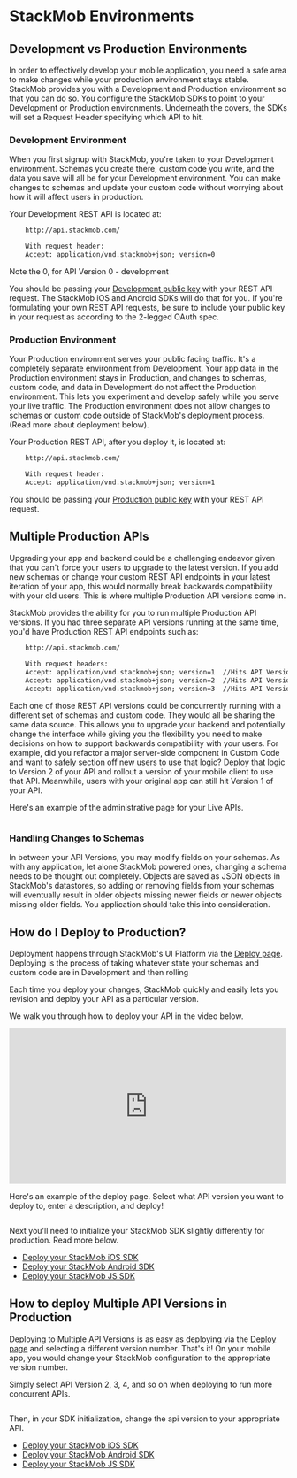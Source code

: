 StackMob Environments
=====================================

## Development vs Production Environments

In order to effectively develop your mobile application, you need a safe area to make changes while your production environment stays stable.  StackMob provides you with a Development and Production environment so that you can do so.  You configure the StackMob SDKs to point to your Development or Production environments.  Underneath the covers, the SDKs will set a Request Header specifying which API to hit.

### Development Environment

When you first signup with StackMob, you're taken to your Development environment.  Schemas you create there, custom code you write, and the data you save will all be for your Development environment.  You can make changes to schemas and update your custom code without worrying about how it will affect users in production.

Your Development REST API is located at:

```xml
    http://api.stackmob.com/

    With request header:
    Accept: application/vnd.stackmob+json; version=0
```

Note the 0, for API Version 0 - development

You should be passing your [Development public key](https://dashboard.stackmob.com/settings) with your REST API request.  The StackMob iOS and Android SDKs will do that for you.  If you're formulating your own REST API requests, be sure to include your public key in your request as according to the 2-legged OAuth spec.

### Production Environment

Your Production environment serves your public facing traffic.  It's a completely separate environment from Development.  Your app data in the Production environment stays in Production, and changes to schemas, custom code, and data in Development do not affect the Production environment.  This lets you experiment and develop safely while you serve your live traffic.  The Production environment does not allow changes to schemas or custom code outside of StackMob's deployment process.  (Read more about deployment below).

Your Production REST API, after you deploy it, is located at:

```xml
    http://api.stackmob.com/

    With request header:
    Accept: application/vnd.stackmob+json; version=1
```

You should be passing your [Production public key](https://dashboard.stackmob.com/settings) with your REST API request.

## Multiple Production APIs

Upgrading your app and backend could be a challenging endeavor given that you can't force your users to upgrade to the latest version.  If you add new schemas or change your custom REST API endpoints in your latest iteration of your app, this would normally break backwards compatibility with your old users.  This is where multiple Production API versions come in.

StackMob provides the ability for you to run multiple Production API versions.  If you had three separate API versions running at the same time, you'd have Production REST API endpoints such as:

```xml
    http://api.stackmob.com/
    
    With request headers:
    Accept: application/vnd.stackmob+json; version=1  //Hits API Version 1
    Accept: application/vnd.stackmob+json; version=2  //Hits API Version 2
    Accept: application/vnd.stackmob+json; version=3  //Hits API Version 3
```

Each one of those REST API versions could be concurrently running with a different set of schemas and custom code.  They would all be sharing the same data source.  This allows you to upgrade your backend and potentially change the interface while giving you the flexibility you need to make decisions on how to support backwards compatibility with your users.  For example, did you refactor a major server-side component in Custom Code and want to safely section off new users to use that logic?  Deploy that logic to Version 2 of your API and rollout a version of your mobile client to use that API.  Meanwhile, users with your original app can still hit Version 1 of your API.

Here's an example of the administrative page for your Live APIs.

<p class="screenshot">
<a href="https://dashboard.stackmob.com/module/apiversions/view"><img src="//s3.amazonaws.com/static.stackmob.com/images/screenshots/overview/StackMob_Deploy_Live.png" alt=""/></a>
</p>


### Handling Changes to Schemas

In between your API Versions, you may modify fields on your schemas.  As with any application, let alone StackMob powered ones, changing a schema needs to be thought out completely.  Objects are saved as JSON objects in StackMob's datastores, so adding or removing fields from your schemas will eventually result in older objects missing newer fields or newer objects missing older fields.  You application should take this into consideration.

## How do I Deploy to Production?

Deployment happens through StackMob's UI Platform via the [Deploy page](https://dashboard.stackmob.com/deploy).  Deploying is the process of taking whatever state your schemas and custom code are in Development and then rolling

Each time you deploy your changes, StackMob quickly and easily lets you revision and deploy your API as a particular version.

We walk you through how to deploy your API in the video below.

<p>
<iframe src="https://player.vimeo.com/video/69104851" width="500" height="281" frameborder="0" webkitAllowFullScreen mozallowfullscreen allowFullScreen></iframe>
</p>


Here's an example of the deploy page.  Select what API version you want to deploy to, enter a description, and deploy!

<p class="screenshot">
<a href="https://dashboard.stackmob.com/deploy"><img src="//s3.amazonaws.com/static.stackmob.com/images/screenshots/overview/StackMob_Update_API.png" alt=""/></a>
</p>

Next you'll need to initialize your StackMob SDK slightly differently for production.  Read more below.

* <a href="http://developer.stackmobdev.com:8080/ios-sdk/developer-guide#Deploy" target="_blank">Deploy your StackMob iOS SDK</a>
* <a href="https://developer.stackmob.com/android-sdk/developer-guide#Deploy" target="_blank">Deploy your StackMob Android SDK</a>
* <a href="https://developer.stackmob.com/js-sdk/developer-guide#Deploy" target="_blank">Deploy your StackMob JS SDK</a>


## How to deploy Multiple API Versions in Production

Deploying to Multiple API Versions is as easy as deploying via the [Deploy page](https://dashboard.stackmob.com/deploy) and selecting a different version number.  That's it!  On your mobile app, you would change your StackMob configuration to the appropriate version number.

Simply select API Version 2, 3, 4, and so on when deploying to run more concurrent APIs.

<p class="screenshot">
<a href="https://dashboard.stackmob.com/deploy" target="_blank"><img src="//s3.amazonaws.com/static.stackmob.com/images/screenshots/overview/StackMob_Deploy_Concurrent_API.png" alt=""/></a>
</p>

Then, in your SDK initialization, change the api version to your appropriate API.

* <a href="http://developer.stackmobdev.com:8080/ios-sdk/developer-guide#Deploy" target="_blank">Deploy your StackMob iOS SDK</a>
* <a href="https://developer.stackmob.com/android-sdk/developer-guide#Deploy" target="_blank">Deploy your StackMob Android SDK</a>
* <a href="https://developer.stackmob.com/js-sdk/developer-guide#Deploy" target="_blank">Deploy your StackMob JS SDK</a>

